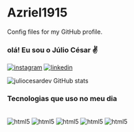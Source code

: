 # Azriel1915
Config files for my GitHub profile.

### olá! Eu sou o Júlio César ✌️

[![instagram](https://img.shields.io/badge/Instagram-E4405F?style=for-the-badge&logo=instagram&logoColor=white)](https://https://www.instagram.com/julius_caesar.mkv/)
[![linkedin](https://img.shields.io/badge/LinkedIn-0077B5?style=for-the-badge&logo=linkedin&logoColor=white)](https://www.linkedin.com/in/julio-cesar-113131205/)

![juliocesardev GitHub stats](https://github-readme-stats.vercel.app/api?username=juliocesardev&show_icons=true&theme=tokyonight)

### Tecnologias que uso no meu dia

<div style="display: incline_block"><br/>
    <img align="center" alt=html5 src="https://img.shields.io/badge/HTML5-E34F26?style=for-the-badge&logo=html5&logoColor=white" />
    <img align="center" alt=html5 src="https://img.shields.io/badge/Python-14354C?style=for-the-badge&logo=python&logoColor=white" />
    <img align="center" alt=html5 src="https://img.shields.io/badge/Microsoft_Office-D83B01?style=for-the-badge&logo=microsoft-office&logoColor=white" />
     <img align="center" alt=html5 src="https://img.shields.io/badge/JavaScript-F7DF1E?style=for-the-badge&logo=javascript&logoColor=black" />
      <img align="center" alt=html5 src="https://img.shields.io/badge/Node.js-43853D?style=for-the-badge&logo=node.js&logoColor=white" />
<div>        

